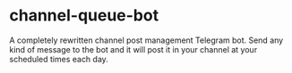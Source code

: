 # channel-queue-bot
A completely rewritten channel post management Telegram bot. Send any kind of message to the bot and it will post it in your channel at your scheduled times each day.
